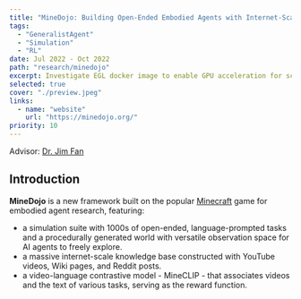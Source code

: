 ```yaml
---
title: "MineDojo: Building Open-Ended Embodied Agents with Internet-Scale Knowledge"
tags:
  - "GeneralistAgent"
  - "Simulation"
  - "RL"
date: Jul 2022 - Oct 2022
path: "research/minedojo"
excerpt: Investigate EGL docker image to enable GPU acceleration for scalable MineDojo RL simulation on headless machines; construct a meta-dataset of 20 open-ended, task-oriented datasets as the knowledge base for generalist agent training.
selected: true
cover: "./preview.jpeg"
links:
  - name: "website"
    url: "https://minedojo.org/"
priority: 10
---
```

Advisor: [Dr. Jim Fan](https://jimfan.me/)

## Introduction

**MineDojo** is a new framework built on the popular [Minecraft](https://en.wikipedia.org/wiki/Minecraft) game for embodied agent research, featuring:
- a simulation suite with 1000s of open-ended, language-prompted tasks and a procedurally generated world with versatile observation space for AI agents to freely explore.
- a massive internet-scale knowledge base constructed with YouTube videos, Wiki pages, and Reddit posts.
- a video-language contrastive model - MineCLIP - that associates videos and the text of various tasks, serving as the reward function.

## 

